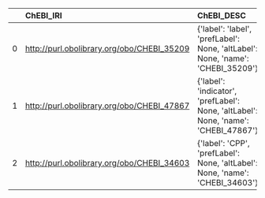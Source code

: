 |    | ChEBI_IRI                                  | ChEBI_DESC                                                                         | VIMMP_IRI                                                 | VIMMP_DESC            |
|---:|:-------------------------------------------|:-----------------------------------------------------------------------------------|:----------------------------------------------------------|:----------------------|
|  0 | http://purl.obolibrary.org/obo/CHEBI_35209 | {'label': 'label', 'prefLabel': None, 'altLabel': None, 'name': 'CHEBI_35209'}     | https://purl.vimmp.eu/semantics/vico/vico.ttl#label       | {'name': 'label'}     |
|  1 | http://purl.obolibrary.org/obo/CHEBI_47867 | {'label': 'indicator', 'prefLabel': None, 'altLabel': None, 'name': 'CHEBI_47867'} | https://purl.vimmp.eu/semantics/mmto/mmto.ttl#indicator   | {'name': 'indicator'} |
|  2 | http://purl.obolibrary.org/obo/CHEBI_34603 | {'label': 'CPP', 'prefLabel': None, 'altLabel': None, 'name': 'CHEBI_34603'}       | https://purl.vimmp.eu/semantics/viso/viso-general.ttl#cpp | {'name': 'CPP'}       |